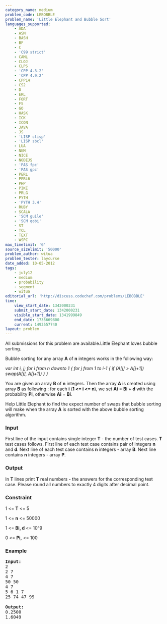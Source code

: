 ```yaml
---
category_name: medium
problem_code: LEBOBBLE
problem_name: 'Little Elephant and Bubble Sort'
languages_supported:
    - ADA
    - ASM
    - BASH
    - BF
    - C
    - 'C99 strict'
    - CAML
    - CLOJ
    - CLPS
    - 'CPP 4.3.2'
    - 'CPP 4.9.2'
    - CPP14
    - CS2
    - D
    - ERL
    - FORT
    - FS
    - GO
    - HASK
    - ICK
    - ICON
    - JAVA
    - JS
    - 'LISP clisp'
    - 'LISP sbcl'
    - LUA
    - NEM
    - NICE
    - NODEJS
    - 'PAS fpc'
    - 'PAS gpc'
    - PERL
    - PERL6
    - PHP
    - PIKE
    - PRLG
    - PYTH
    - 'PYTH 3.4'
    - RUBY
    - SCALA
    - 'SCM guile'
    - 'SCM qobi'
    - ST
    - TCL
    - TEXT
    - WSPC
max_timelimit: '6'
source_sizelimit: '50000'
problem_author: witua
problem_tester: laycurse
date_added: 10-05-2012
tags:
    - july12
    - medium
    - probability
    - segment
    - witua
editorial_url: 'http://discuss.codechef.com/problems/LEBOBBLE'
time:
    view_start_date: 1342000231
    submit_start_date: 1342000231
    visible_start_date: 1341999849
    end_date: 1735669800
    current: 1493557740
layout: problem
---
```

All submissions for this problem are available.Little Elephant loves bubble sorting.

Bubble sorting for any array **A** of **n** integers works in the following way:

 _var int i, j; 
 for i from n downto 1 
 { 
 for j from 1 to i-1 
 { 
 if (A\[j\] > A\[j+1\]) 
 swap(A\[j\], A\[j+1\]) 
 } 
}_

You are given an array **B** of **n** integers. Then the array **A** is created using array **B** as following : for each **i** (**1 <= i <= n**), we set **Ai** = **Bi + d** with the probability **Pi**, otherwise **Ai** = **Bi**.

Help Little Elephant to find the expect number of swaps that bubble sorting will make when the array **A** is sorted with the above bubble sorting algorithm.

### Input

First line of the input contains single integer **T** - the number of test cases. **T** test cases follows. First line of each test case contains pair of integers **n** and **d**. Next line of each test case contains **n** integers - array **B**. Next line contains **n** integers - array **P**.

### Output

In **T** lines print **T** real numbers - the answers for the corresponding test case. Please round all numbers to exactly 4 digits after decimal point.

### Constraint

1 <= **T** <= 5

1 <= **n** <= 50000

1 <= **Bi, d** <= 10^9

0 <= **Pi,** <= 100

### Example

<pre><b>Input:</b>
2
2 7
4 7
50 50
4 7
5 6 1 7
25 74 47 99

<b>Output:</b>
0.2500
1.6049


</pre>